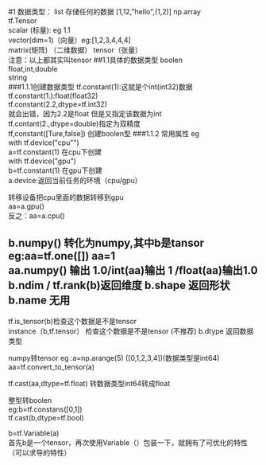 #1 数据类型：
list 存储任何的数据 [1,12,"hello",(1,2)]
np.array  
tf.Tensor  
scalar (标量): eg 1.1  
vector(dim=1)（向量）eg:[1,2,3,4,4,4]  
matrix(矩阵) （二维数据）
tensor（张量）  
注意：以上都其实叫tensor
##1.1具体的数据类型
boolen  
float,int,double  
string  
###1.1.1创建数据类型
tf.constant(1):这就是个int(int32)数据    
tf.constant(1.):float(float32)  
tf.constant(2.2,dtype=tf.int32)  
就会出错，因为2.2是float 但是又指定该数据为int  
tf.contant(2.,dtype=double)指定为双精度   
tf,constant([Ture,false]) 创建boolen型
###1.1.2 常用属性
eg   
with tf.device("cpu"")  
     a=tf.constant(1) 在cpu下创建   
with tf.device("gpu")  
     b=tf.constant(1) 在gpu下创建  
a.device:返回当前任务的环境（cpu/gpu）

转移设备把cpu里面的数据转移到gpu  
aa=a.gpu()  
反之：aa=a.cpu()

b.numpy() 转化为numpy,其中b是tansor  
eg:aa=tf.one([]) aa=1  
   aa.numpy() 输出 1.0/int(aa)输出 1 /float(aa)输出1.0
b.ndim / tf.rank(b)返回维度
b.shape 返回形状
b.name 无用  
----
tf.is_tensor(b)检查这个数据是不是tensor    
instance（b,tf.tensor）  检查这个数据是不是tensor (不推荐)
b.dtype 返回数据类型  

numpy转tensor
eg  :a=np.arange(5) ([0,1,2,3,4])(数据类型是int64)  
     aa=tf.convert_to_tensor(a)  

tf.cast(aa,dtype=tf.float)
转数据类型int64转成float  

整型转boolen  
eg:b=tf.constans([0,1])  
   tf.cast(b,dtype=tf.bool)  
   
b=tf.Variable(a)  
首先b是一个tensor，再次使用Variable（）包装一下，就拥有了可优化的特性（可以求导的特性）  







  
